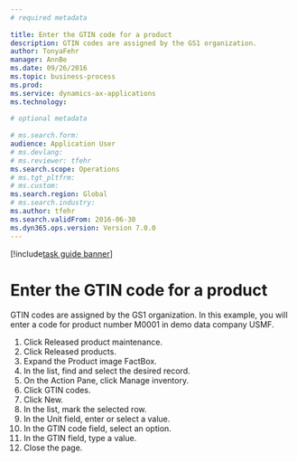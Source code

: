 ```yaml
--- 
# required metadata 
 
title: Enter the GTIN code for a product
description: GTIN codes are assigned by the GS1 organization. 
author: TonyaFehr 
manager: AnnBe 
ms.date: 09/26/2016
ms.topic: business-process 
ms.prod:  
ms.service: dynamics-ax-applications 
ms.technology:  
 
# optional metadata 
 
# ms.search.form:   
audience: Application User 
# ms.devlang:  
# ms.reviewer: tfehr 
ms.search.scope: Operations 
# ms.tgt_pltfrm:  
# ms.custom:  
ms.search.region: Global
# ms.search.industry: 
ms.author: tfehr 
ms.search.validFrom: 2016-06-30 
ms.dyn365.ops.version: Version 7.0.0 
---
```


[!include[task guide banner](.../includes/task-guide-banner.md)]

# Enter the GTIN code for a product

GTIN codes are assigned by the GS1 organization. In this example, you will enter a code for product number M0001 in demo data company USMF.

1. Click Released product maintenance.
2. Click Released products.
3. Expand the Product image FactBox.
4. In the list, find and select the desired record.
5. On the Action Pane, click Manage inventory.
6. Click GTIN codes.
7. Click New.
8. In the list, mark the selected row.
9. In the Unit field, enter or select a value.
10. In the GTIN code field, select an option.
11. In the GTIN field, type a value.
12. Close the page.

